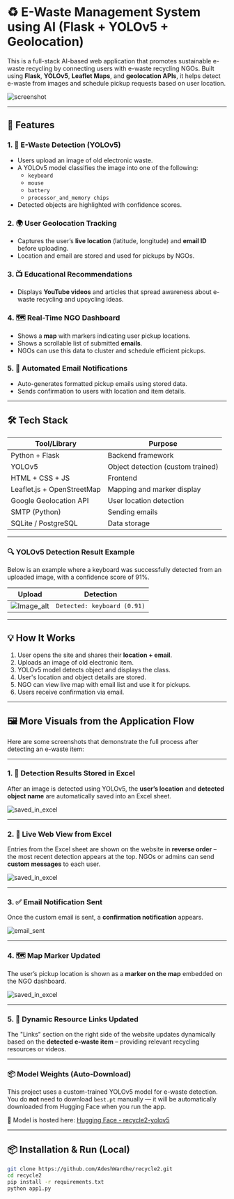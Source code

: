 # ♻️ E-Waste Management System using AI (Flask + YOLOv5 + Geolocation)

This is a full-stack AI-based web application that promotes sustainable e-waste recycling by connecting users with e-waste recycling NGOs. Built using **Flask**, **YOLOv5**, **Leaflet Maps**, and **geolocation APIs**, it helps detect e-waste from images and schedule pickup requests based on user location.

![screenshot](https://github.com/AdeshWardhe/recycle2/blob/02cde1e9b81520491a165bde80d096b3125118cd/front1.jpg?raw=true)

---

## 🚀 Features

### 1. 🧠 E-Waste Detection (YOLOv5)

- Users upload an image of old electronic waste.
- A YOLOv5 model classifies the image into one of the following:
  - `keyboard`
  - `mouse`
  - `battery`
  - `processor_and_memory chips`
- Detected objects are highlighted with confidence scores.

### 2. 🌍 User Geolocation Tracking

- Captures the user’s **live location** (latitude, longitude) and **email ID** before uploading.
- Location and email are stored and used for pickups by NGOs.

### 3. 📺 Educational Recommendations

- Displays **YouTube videos** and articles that spread awareness about e-waste recycling and upcycling ideas.

### 4. 🗺️ Real-Time NGO Dashboard

- Shows a **map** with markers indicating user pickup locations.
- Shows a scrollable list of submitted **emails**.
- NGOs can use this data to cluster and schedule efficient pickups.

### 5. 📧 Automated Email Notifications

- Auto-generates formatted pickup emails using stored data.
- Sends confirmation to users with location and item details.

---

## 🛠 Tech Stack

| Tool/Library               | Purpose                           |
| -------------------------- | --------------------------------- |
| Python + Flask             | Backend framework                 |
| YOLOv5                     | Object detection (custom trained) |
| HTML + CSS + JS            | Frontend                          |
| Leaflet.js + OpenStreetMap | Mapping and marker display        |
| Google Geolocation API     | User location detection           |
| SMTP (Python)              | Sending emails                    |
| SQLite / PostgreSQL        | Data storage                      |

---

### 🔍 YOLOv5 Detection Result Example

Below is an example where a keyboard was successfully detected from an uploaded image, with a confidence score of 91%.

| Upload                                                                                                                           | Detection                     |
| -------------------------------------------------------------------------------------------------------------------------------- | ----------------------------- |
| ![Image_alt](https://github.com/AdeshWardhe/recycle2/blob/461e9a8db972f58bdf5182b48a149411eb4c096d/detected_keyboard.jpg?raw=true) | `Detected: keyboard (0.91)` |

---

## 💡 How It Works

1. User opens the site and shares their **location + email**.
2. Uploads an image of old electronic item.
3. YOLOv5 model detects object and displays the class.
4. User's location and object details are stored.
5. NGO can view live map with email list and use it for pickups.
6. Users receive confirmation via email.

---

## 🖼️ More Visuals from the Application Flow

Here are some screenshots that demonstrate the full process after detecting an e-waste item:

---

### 1. 📝 Detection Results Stored in Excel

After an image is detected using YOLOv5, the **user’s location** and **detected object name** are automatically saved into an Excel sheet.

![saved_in_excel](https://github.com/AdeshWardhe/recycle2/blob/5ae9c473e0e2338dcb351507dfe513e6a7a49b97/saved_in_excel.jpg?raw=true)

---

### 2. 📄 Live Web View from Excel

Entries from the Excel sheet are shown on the website in **reverse order** – the most recent detection appears at the top. NGOs or admins can send **custom messages** to each user.

![saved_in_excel](https://github.com/AdeshWardhe/recycle2/blob/69c63b6229b7467b8227992d244062457e3d2e3c/custom_email_updated.JPG?raw=true)

---

### 3. ✅ Email Notification Sent

Once the custom email is sent, a **confirmation notification** appears.

![email_sent](https://github.com/AdeshWardhe/recycle2/blob/e79e2cf50d2ba0ba0edf55d3ebe21ca58670fed4/email_sent.jpg?raw=true)

---

### 4. 🗺️ Map Marker Updated

The user’s pickup location is shown as a **marker on the map** embedded on the NGO dashboard.

![saved_in_excel](https://github.com/AdeshWardhe/recycle2/blob/e79e2cf50d2ba0ba0edf55d3ebe21ca58670fed4/loc_map_marker.jpg)

---

### 5. 🔗 Dynamic Resource Links Updated

The "Links" section on the right side of the website updates dynamically based on the **detected e-waste item** – providing relevant recycling resources or videos.

---

###  📦 Model Weights (Auto-Download)

This project uses a custom-trained YOLOv5 model for e-waste detection.  
You do **not** need to download `best.pt` manually — it will be automatically downloaded from Hugging Face when you run the app.

🔗 Model is hosted here: [Hugging Face - recycle2-yolov5](https://huggingface.co/adeshwardhe/recycle2-yolov5)

---

## 📦 Installation & Run (Local)

```bash
git clone https://github.com/AdeshWardhe/recycle2.git
cd recycle2
pip install -r requirements.txt
python app1.py
```
